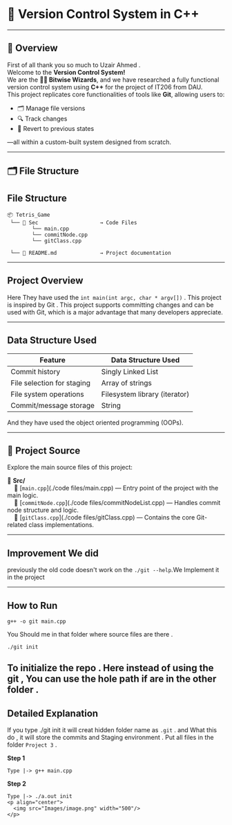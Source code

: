 # 🚀 Version Control System in C++  

---

## 📌 Overview
First of all thank you so much to Uzair Ahmed .  
Welcome to the **Version Control System!**  
We are the **🧙‍♂️ Bitwise Wizards**, and we have researched a fully functional version control system using **C++** for the project of IT206 from DAU.  
This project replicates core functionalities of tools like **Git**, allowing users to:

- 🗂️ Manage file versions  
- 🔍 Track changes  
- 🔄 Revert to previous states  

—all within a custom-built system designed from scratch.

---

## 🗂️ File Structure

## File Structure
```
📦 Tetris_Game
 └── 💚 Sec                    → Code Files 
        └── main.cpp
        └── commitNode.cpp
        └── gitClass.cpp

 └── 💚 README.md              → Project documentation

```

---

## Project Overview 

Here They have used the ` int main(int argc, char * argv[]) ` . This project is inspired by Git . This project supports committing changes and can be used with Git, which is a major advantage that many developers appreciate.

---

## 	Data Structure Used


| Feature                   | Data Structure Used            |
|---------------------------|-------------------------------|
| Commit history            | Singly Linked List            |
| File selection for staging| Array of strings              |
| File system operations    | Filesystem library (iterator) |
| Commit/message storage    | String                        |

And they have used the object oriented programming (OOPs). 

---
## 🚀 Project Source

Explore the main source files of this project:

📁 **Src/**  
&nbsp;&nbsp;&nbsp;&nbsp;📄 [`main.cpp`](./code files/main.cpp) — Entry point of the project with the main logic.  
&nbsp;&nbsp;&nbsp;&nbsp;📄 [`commitNode.cpp`](./code files/commitNodeList.cpp) — Handles commit node structure and logic.  
&nbsp;&nbsp;&nbsp;&nbsp;📄 [`gitClass.cpp`](./code files/gitClass.cpp) — Contains the core Git-related class implementations.

---

## Improvement We did 

previously the old code doesn't work on the `./git --help`.We Implement it in the project 

---

## How to Run 

```
g++ -o git main.cpp
```
You Should me in that folder where source files are there . 

```
./git init
```
To initialize the repo . Here instead of using the git , You can use the hole path if are in the other folder . 
---

## Detailed Explanation

If you type ./git init it will creat hidden folder name as `.git` . and What this do , it will store the commits and Staging environment . 
Put all files in the folder `Project 3` . 

**Step 1**<br>
```
Type |-> g++ main.cpp

```
**Step 2**
```
Type |-> ./a.out init
<p align="center">
  <img src="Images/image.png" width="500"/>
</p>
```